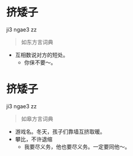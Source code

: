 # 挤矮子
ji3 ngae3 zz
> 如东方言词典
- 互相数说对方的短处。
  - 你俫不要～。

# 挤矮子
ji3 ngae3 zz
> 如皋方言词典
- 游戏名。冬天，孩子们靠墙互挤取暖。
- 攀比，不许退缩
  - 我要尽义务，他也要尽义务。一定要同他～。
